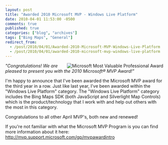 ```yaml
---
layout: post
title: "Awarded 2010 Microsoft MVP - Windows Live Platform"
date: 2010-04-01 11:53:00 -0500
comments: true
published: true
categories: ["blog", "archives"]
tags: ["Bing Maps", "General"]
redirect_from: 
  - /post/2010/04/01/Awarded-2010-Microsoft-MVP-Windows-Live-Platform
  - /post/2010/04/01/awarded-2010-microsoft-mvp-windows-live-platform
---
```

<!-- more -->
<p><img style="float: right;" src="/images/postsMVP_Logo_Horizontal.png" alt="Microsoft Most Valuable Professional Award" /><em>"Congratulations! We are pleased to present you with the 2010 Microsoft&reg;  MVP Award!"</em></p>
<p>I'm happy to announce that I've been awarded the Microsoft MVP award for the third year in a row. Just like last year, I've been awarded within the "Windows Live Platform" category. The "Windows Live Platform" category includes the Bing Maps SDK (both JavaScript and Silverlight Map Controls) which is the product/technology that I work with and help out others with the most in this category.</p>
<p>Congratulations to all other April MVP's, both new and renewed!</p>
<p>If you're not familiar with what the Microsoft MVP Program is you can find more information about it here: <a rel="nofollow" href="http://mvp.support.microsoft.com/gp/mvpawardintro">http://mvp.support.microsoft.com/gp/mvpawardintro</a></p>
